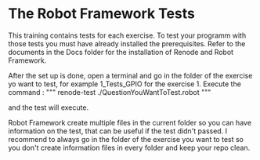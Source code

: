 # The Robot Framework Tests

This training contains tests for each exercise.
To test your programm with those tests you must have already installed the prerequisites.
Refer to the documents in the Docs folder for the installation of Renode and Robot Framework.

After the set up is done, open a terminal and go in the folder of the exercise yo want to test, for example 1_Tests_GPIO for the exercise 1.
Execute the command :
"""
renode-test ./QuestionYouWantToTest.robot
"""

and the test will execute.

Robot Framework create multiple files in the current folder so you can have information on the test, that can be useful if the test didn't passed.
I recommend to always go in the folder of the exercise you want to test so you don't create information files in every folder and keep your repo clean.
